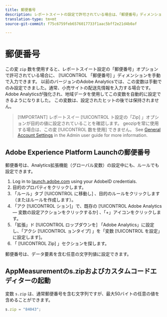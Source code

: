 ```yaml
---
title: 郵便番号
description: レポートスイートの設定で許可されている場合は、「郵便番号」ディメンションを手動で入力します。
translation-type: tm+mt
source-git-commit: f75c6759feb6576017733f1aac5bff2e21d4b0af

---
```



# 郵便番号

この変 `zip` 数を使用すると、レポートスイート設定の「郵便番号」オプションで許可されている場合に、 [!UICONTROL 「郵便番号] 」ディメンションを手動で入力できます。 以前のバージョンのAdobe Analyticsでは、この変数は手動でのみ設定できました。通常、小売サイトの配送先情報を入力する場合です。 Adobe Analyticsが強化され、地域データを使用してこの変数を自動的に設定できるようになりました。 この変数は、設定されたヒットの後では保持されません。

> [!IMPORTANT] レポートスイー [!UICONTROL ト設定の「Zip] 」オプションが目的の値に設定されていることを確認します。 geozipを常に使用する場合は、この変 [!UICONTROL 数を使用] できません。 See [General Account Settings](/help/admin/admin/general-acct-settings-admin.md) in the Admin user guide for more information.

## Adobe Experience Platform Launchの郵便番号

郵便番号は、Analytics拡張機能（グローバル変数）の設定中にも、ルールでも設定できます。

1. Log in to [launch.adobe.com](https://launch.adobe.com) using your AdobeID credentials.
2. 目的のプロパティをクリックします。
3. 「ルール」タブ [!UICONTROL に移動し] 、目的のルールをクリックします（またはルールを作成します）。
4. 「アク [!UICONTROL ション]」で、既存の [!UICONTROL Adobe Analytics — 変数の設定アクションをクリックするか] 、「+」アイコンをクリックします。
5. 「拡張」ド [!UICONTROL ロップダウンを] 「Adobe Analytics」に設定し、「アクシ [!UICONTROL ョンタイプ] 」を「変数 [!UICONTROL を設定」に設定します]。
6. 「 [!UICONTROL Zip] 」セクションを探します。

郵便番号は、データ要素を含む任意の文字列値に設定できます。

## AppMeasurementのs.zipおよびカスタムコードエディターの起動

変数 `s.zip` は、通常郵便番号を含む文字列ですが、最大50バイトの任意の値を含めることができます。

```js
s.zip = "84043";
```
